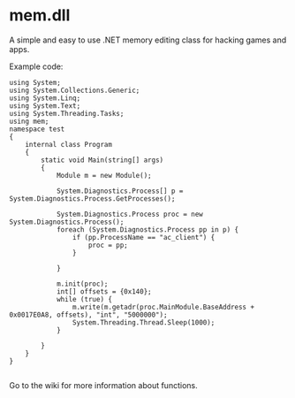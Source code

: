 # mem.dll
A simple and easy to use .NET memory editing class for hacking games and apps.

Example code:

```
using System;
using System.Collections.Generic;
using System.Linq;
using System.Text;
using System.Threading.Tasks;
using mem;
namespace test
{
    internal class Program
    {
        static void Main(string[] args)
        {
            Module m = new Module();

            System.Diagnostics.Process[] p = System.Diagnostics.Process.GetProcesses();
            
            System.Diagnostics.Process proc = new System.Diagnostics.Process();
            foreach (System.Diagnostics.Process pp in p) {
                if (pp.ProcessName == "ac_client") {
                    proc = pp;
                }
                
            }
            
            m.init(proc);
            int[] offsets = {0x140};
            while (true) {
                m.write(m.getadr(proc.MainModule.BaseAddress + 0x0017E0A8, offsets), "int", "5000000");
                System.Threading.Thread.Sleep(1000);
            }
            
        }
    }
}
 
```


Go to the wiki for more information about functions.
